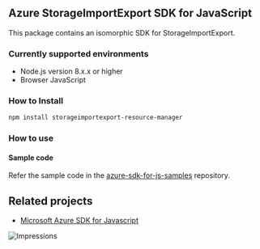 ## Azure StorageImportExport SDK for JavaScript

This package contains an isomorphic SDK for StorageImportExport.

### Currently supported environments

- Node.js version 8.x.x or higher
- Browser JavaScript

### How to Install

```bash
npm install storageimportexport-resource-manager
```

### How to use

#### Sample code

Refer the sample code in the [azure-sdk-for-js-samples](https://github.com/Azure/azure-sdk-for-js-samples) repository.

## Related projects

- [Microsoft Azure SDK for Javascript](https://github.com/Azure/azure-sdk-for-js)


![Impressions](https://azure-sdk-impressions.azurewebsites.net/api/impressions/azure-sdk-for-js%2Fsdk%2Fcdn%2Farm-cdn%2FREADME.png)